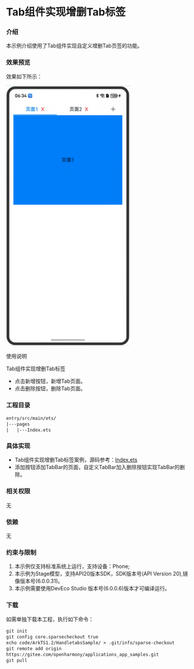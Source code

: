 # Tab组件实现增删Tab标签

### 介绍

本示例介绍使用了Tab组件实现自定义增删Tab页签的功能。

### 效果预览

效果如下所示：

![main.jpg](entry/src/main/resources/base/media/main.jpg)

使用说明

Tab组件实现增删Tab标签
* 点击新增按钮，新增Tab页面。
* 点击删除按钮，删除Tab页面。

### 工程目录

```
entry/src/main/ets/
|---pages
|   |---Index.ets
```

### 具体实现

* Tab组件实现增删Tab标签案例，源码参考：[Index.ets](entry/src/main/ets/pages/Index.ets)
* 添加按钮添加TabBar的页面，自定义TabBar加入删除按钮实现TabBar的删除。

### 相关权限

无

### 依赖

无

### 约束与限制

1. 本示例仅支持标准系统上运行，支持设备：Phone;
2. 本示例为Stage模型，支持API20版本SDK，SDK版本号(API Version 20),镜像版本号(6.0.0.31)。
3. 本示例需要使用DevEco Studio 版本号(6.0.0.6)版本才可编译运行。

### 下载

如需单独下载本工程，执行如下命令：

```
git init
git config core.sparsecheckout true
echo code/ArkTS1.2/HandletabsSample/ > .git/info/sparse-checkout
git remote add origin https://gitee.com/openharmony/applications_app_samples.git
git pull
```